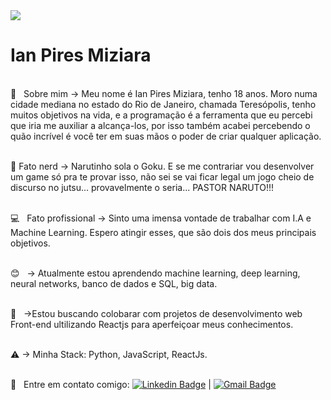 <img width="auto" src="https://encrypted-tbn0.gstatic.com/images?q=tbn%3AANd9GcTbS93qFWuLhr6wo7tEszLp3ylWnSSE8iHGQA&usqp=CAU">

# Ian Pires Miziara

<br/>:purple_heart: &nbsp; Sobre mim -> Meu nome é Ian Pires Miziara, tenho 18 anos. Moro numa cidade mediana no estado do Rio de Janeiro, chamada Teresópolis, tenho muitos objetivos na vida, e a programação é a ferramenta que eu percebi que iria me auxiliar a alcança-los, por isso também acabei percebendo o quão incrível é você ter em suas mãos o poder de criar qualquer aplicação.

<br/>🖖 Fato nerd -> Narutinho sola o Goku. E se me contrariar vou desenvolver um game só pra te provar isso, não sei se vai ficar legal um jogo cheio de discurso no jutsu... provavelmente o seria... PASTOR NARUTO!!!

<br/>:computer: &nbsp; Fato profissional -> Sinto uma imensa vontade de trabalhar com I.A e Machine Learning. Espero atingir esses, que são dois dos meus principais objetivos. 

<br/>:blush: &nbsp; -> Atualmente estou aprendendo machine learning, deep learning, neural networks, banco de dados e SQL, big data.

<br/>💬  &nbsp; ->Estou buscando colobarar com projetos de desenvolvimento web Front-end ultilizando Reactjs para aperfeiçoar meus conhecimentos.

<br/>⚠ -> Minha Stack: Python, JavaScript, ReactJs.

<br/> :email: &nbsp; Entre em contato comigo: [![Linkedin Badge](https://img.shields.io/badge/-IanMiziara-blue?style=flat-square&logo=Linkedin&logoColor=white&link=https://www.linkedin.com/in/ianMiziara/)](https://www.linkedin.com/in/ianMiziara/) 
| 
[![Gmail Badge](https://img.shields.io/badge/-ipmiziara@gmail.com-c14438?style=flat-square&logo=Gmail&logoColor=white&link=mailto:ipmiziara@gmail.com)](mailto:ipmiziara@gmail.com)
